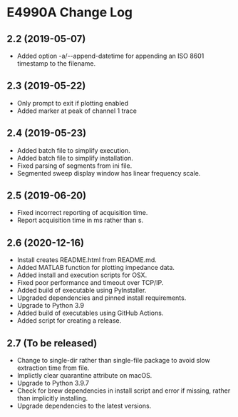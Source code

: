 # E4990A Change Log

## 2.2 (2019-05-07)
* Added option -a/--append-datetime for appending an ISO 8601 timestamp
  to the filename.

## 2.3 (2019-05-22)
* Only prompt to exit if plotting enabled
* Added marker at peak of channel 1 trace

## 2.4 (2019-05-23)
* Added batch file to simplify execution.
* Added batch file to simplify installation.
* Fixed parsing of segments from ini file.
* Segmented sweep display window has linear frequency scale.

## 2.5 (2019-06-20)
* Fixed incorrect reporting of acquisition time.
* Report acquisition time in ms rather than s.

## 2.6 (2020-12-16)
* Install creates README.html from README.md.
* Added MATLAB function for plotting impedance data.
* Added install and execution scripts for OSX.
* Fixed poor performance and timeout over TCP/IP.
* Added build of executable using PyInstaller.
* Upgraded dependencies and pinned install requirements.
* Upgrade to Python 3.9
* Added build of executables using GitHub Actions.
* Added script for creating a release.

## 2.7 (To be released)
* Change to single-dir rather than single-file
  package to avoid slow extraction time from file.
* Implictly clear quarantine attribute on macOS.
* Upgrade to Python 3.9.7
* Check for brew dependencies in install script
  and error if missing, rather than implicitly
  installing.
* Upgrade dependencies to the latest versions.
